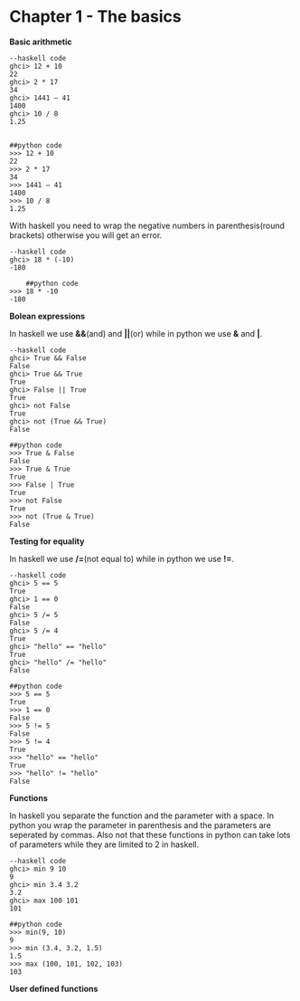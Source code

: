 # Chapter 1 - The basics

**Basic arithmetic**


    --haskell code
    ghci> 12 + 10
    22
    ghci> 2 * 17
    34
    ghci> 1441 – 41
    1400
    ghci> 10 / 8
    1.25


    ##python code
    >>> 12 + 10
    22
    >>> 2 * 17
    34
    >>> 1441 – 41
    1400
    >>> 10 / 8
    1.25

With haskell you need to wrap the negative numbers in parenthesis(round brackets) otherwise you will get an error.

    --haskell code
    ghci> 18 * (-10)
    -180
    
        ##python code
    >>> 18 * -10
    -180
    
  **Bolean expressions**
  
 In haskell we use **&&**(and) and **||**(or) while in python we use **&** and **|**.
  
    --haskell code
    ghci> True && False  
    False  
    ghci> True && True  
    True  
    ghci> False || True  
    True   
    ghci> not False  
    True  
    ghci> not (True && True)  
    False 
    
    ##python code
    >>> True & False  
    False  
    >>> True & True  
    True  
    >>> False | True  
    True   
    >>> not False  
    True  
    >>> not (True & True)  
    False
  
 **Testing for equality**
 
In haskell we use **/=**(not equal to) while in python we use **!=**.

    --haskell code
    ghci> 5 == 5  
    True  
    ghci> 1 == 0  
    False  
    ghci> 5 /= 5  
    False  
    ghci> 5 /= 4  
    True  
    ghci> "hello" == "hello"  
    True  
    ghci> "hello" /= "hello"  
    False 
    
    ##python code
    >>> 5 == 5  
    True  
    >>> 1 == 0  
    False  
    >>> 5 != 5  
    False  
    >>> 5 != 4  
    True  
    >>> "hello" == "hello"  
    True  
    >>> "hello" != "hello"  
    False 

**Functions**

In haskell you separate the function and the parameter with a space. In python you wrap the parameter in parenthesis and the parameters are seperated by commas. Also not that these functions in python can take lots of parameters while they are limited to 2 in haskell. 

    --haskell code
    ghci> min 9 10  
    9  
    ghci> min 3.4 3.2  
    3.2  
    ghci> max 100 101  
    101  
    
    ##python code
    >>> min(9, 10) 
    9  
    >>> min (3.4, 3.2, 1.5)
    1.5
    >>> max (100, 101, 102, 103)  
    103

**User defined functions**
